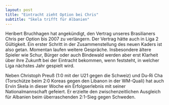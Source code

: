 ```yaml
---
layout: post
title: "Eintracht zieht Option bei Chris"
subtitle: "Skela trifft für Albanien"
---
```


Heribert Bruchhagen hat angekündigt, den Vertrag unseres Brasilianers Chris per Option bis 2007 zu verlängern. Der Vertrag hätte auch in Liga 2 Gültigkeit. Ein erster Schritt in der Zusammenstellung des neuen Kaders ist also getan. Momentan laufen weitere Gespräche. Insbesondere ältere Spieler wie Schur, Bürger oder auch Bindewald werden aber erst Klarheit über ihre Zukunft bei der Eintracht bekommen, wenn feststeht, in welcher Liga nächstes Jahr gespielt wird.

Neben Christoph Preuß (1:0 mit der U21 gegen die Schweiz) und Du-Ri Cha (Torschütze beim 2:0 Koreas gegen den Libanon in der WM-Quali) hat auch Ervin Skela in dieser Woche ein Erfolgserlebnis mit seiner Nationalmannschaft gefeiert. Er erzielte den zwischenzeitlichen Ausgleich für Albanien beim überraschenden 2:1-Sieg gegen Schweden.
